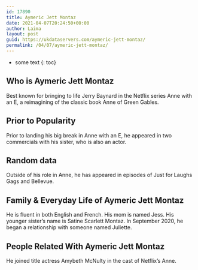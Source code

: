 ```yaml
---
id: 17890
title: Aymeric Jett Montaz
date: 2021-04-07T20:24:50+00:00
author: Laima
layout: post
guid: https://ukdataservers.com/aymeric-jett-montaz/
permalink: /04/07/aymeric-jett-montaz/
---
```


* some text
{: toc}


## Who is Aymeric Jett Montaz
                  
                  
                  
Best known for bringing to life Jerry Baynard in the Netflix series Anne with an E, a reimagining of the classic book Anne of Green Gables. 
                  
              
            
              
            
                
                
                
## Prior to Popularity
                  
                  
                  
Prior to landing his big break in Anne with an E, he appeared in two commercials with his sister, who is also an actor.
                  
              
            
              
            
                
                
                
## Random data
                  
                  
                  
Outside of his role in Anne, he has appeared in episodes of Just for Laughs Gags and Bellevue.
                  
              
            
              
            
                
                
                
## Family & Everyday Life of Aymeric Jett Montaz
                  
                  
                  
He is fluent in both English and French. His mom is named Jess. His younger sister&#8217;s name is Satine Scarlett Montaz. In September 2020, he began a relationship with someone named Juliette.
                  
              
            
              
            
                
                
                
## People Related With Aymeric Jett Montaz
                  
                  
                  
He joined title actress Amybeth McNulty in the cast of Netflix&#8217;s Anne.
                  
              
            
              
            
                
              
            
              
              
            
            
              
            
          
          
          